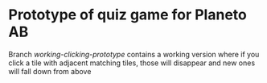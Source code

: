 Prototype of quiz game for Planeto AB
==========

Branch *working-clicking-prototype* contains a working version where if you click a tile with adjacent matching tiles, those will disappear and new ones will fall down from above

